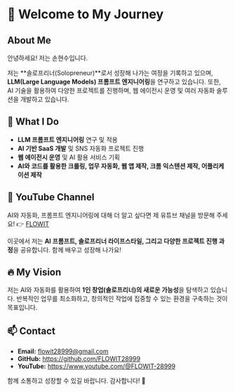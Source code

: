 # 👋 Welcome to My Journey

## About Me
안녕하세요! 저는 손현수입니다.

저는 **솔로프리너(Solopreneur)**로서 성장해 나가는 여정을 기록하고 있으며, **LLM(Large Language Models) 프롬프트 엔지니어링**을 연구하고 있습니다. 또한, AI 기술을 활용하여 다양한 프로젝트를 진행하며, 웹 에이전시 운영 및 여러 자동화 솔루션을 개발하고 있습니다.

## 🚀 What I Do
- **LLM 프롬프트 엔지니어링** 연구 및 적용
- **AI 기반 SaaS 개발** 및 SNS 자동화 프로젝트 진행
- **웹 에이전시 운영** 및 AI 활용 서비스 기획
- **AI와 코드를 활용한 크롤링, 업무 자동화, 웹 앱 제작, 크롬 익스텐션 제작, 어플리케이션 제작**

## 🎥 YouTube Channel
AI와 자동화, 프롬프트 엔지니어링에 대해 더 알고 싶다면 제 유튜브 채널을 방문해 주세요!
👉 [FLOWIT](https://www.youtube.com/@FLOWIT-28999)

이곳에서 저는 **AI 프롬프트, 솔로프리너 라이프스타일, 그리고 다양한 프로젝트 진행 과정**을 공유합니다. 함께 배우고 성장해 나가요!

## 🔥 My Vision
저는 AI와 자동화를 활용하여 **1인 창업(솔로프리너)의 새로운 가능성**을 탐색하고 있습니다. 반복적인 업무를 최소화하고, 창의적인 작업에 집중할 수 있는 환경을 구축하는 것이 목표입니다.

## 📫 Contact
- **Email:** flowit28999@gmail.com
- **GitHub:** https://github.com/FLOWIT28999
- **YouTube:** https://www.youtube.com/@FLOWIT-28999

함께 소통하고 성장할 수 있길 바랍니다. 감사합니다! 🚀

